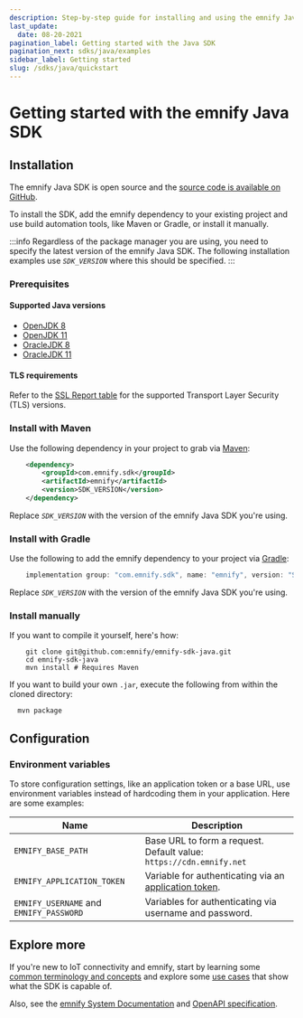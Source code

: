 ```yaml
---
description: Step-by-step guide for installing and using the emnify Java SDK
last_update: 
  date: 08-20-2021
pagination_label: Getting started with the Java SDK
pagination_next: sdks/java/examples
sidebar_label: Getting started
slug: /sdks/java/quickstart
---
```


# Getting started with the emnify Java SDK

## Installation

The emnify Java SDK is open source and the [source code is available on GitHub](https://github.com/EMnify/emnify-sdk-java).

To install the SDK, add the emnify dependency to your existing project and use build automation tools, like Maven or Gradle, or install it manually.

:::info
Regardless of the package manager you are using, you need to specify the latest version of the emnify Java SDK.
The following installation examples use _`SDK_VERSION`_ where this should be specified.
:::

### Prerequisites

#### Supported Java versions

- [OpenJDK 8](https://openjdk.org/projects/jdk8/)
- [OpenJDK 11](https://openjdk.org/projects/jdk/11/)
- [OracleJDK 8](https://www.oracle.com/java/technologies/downloads/#java8)
- [OracleJDK 11](https://www.oracle.com/java/technologies/downloads/#java11)

#### TLS requirements

Refer to the [SSL Report table](https://www.ssllabs.com/ssltest/analyze.html?d=cdn.emnify.net&latest) for the supported Transport Layer Security (TLS) versions.

### Install with Maven

Use the following dependency in your project to grab via [Maven](https://maven.apache.org/download.cgi):

```xml
    <dependency>
        <groupId>com.emnify.sdk</groupId>
        <artifactId>emnify</artifactId>
        <version>SDK_VERSION</version>
    </dependency>
```

Replace _`SDK_VERSION`_ with the version of the emnify Java SDK you're using.

### Install with Gradle

Use the following to add the emnify dependency to your project via [Gradle](https://gradle.org/install/):

```gradle
    implementation group: "com.emnify.sdk", name: "emnify", version: "SDK_VERSION"
```

Replace _`SDK_VERSION`_ with the version of the emnify Java SDK you're using.

### Install manually

If you want to compile it yourself, here's how:

```shell
    git clone git@github.com:emnify/emnify-sdk-java.git
    cd emnify-sdk-java
    mvn install # Requires Maven
```

If you want to build your own `.jar`, execute the following from within the cloned directory:

```shell
  mvn package
```

## Configuration

### Environment variables

To store configuration settings, like an application token or a base URL, use environment variables instead of hardcoding them in your application.
Here are some examples:

| Name               | Description                                                              |
|--------------------|--------------------------------------------------------------------------|
| `EMNIFY_BASE_PATH` | Base URL to form a request. Default value:  `https://cdn.emnify.net` |
| `EMNIFY_APPLICATION_TOKEN`  | Variable for authenticating via an [application token](/portal/application-tokens). |
| `EMNIFY_USERNAME` and `EMNIFY_PASSWORD` | Variables for authenticating via username and password. |

## Explore more

If you're new to IoT connectivity and emnify, start by learning some [common terminology and concepts](/sdks/concepts) and explore some [use cases](/sdks/java/examples) that show what the SDK is capable of.

Also, see the [emnify System Documentation](https://cdn.emnify.net/api/doc/index.html) and [OpenAPI specification](https://cdn.emnify.net/api/doc/swagger.html).
